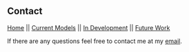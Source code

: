 ## Contact
[Home](cover.html) || [Current Models](https://github.com/PharaohCola13/GeoExpanse/blob/master/docs/CURRENT.md) || [In Development](https://github.com/PharaohCola13/GeoExpanse/blob/master/docs/DEV.md) || [Future Work](https://github.com/PharaohCola13/GeoExpanse/blob/master/docs/FUTURE.md)

If there are any questions feel free to contact me at my [email](spencer.riley@student.nmt.edu).
